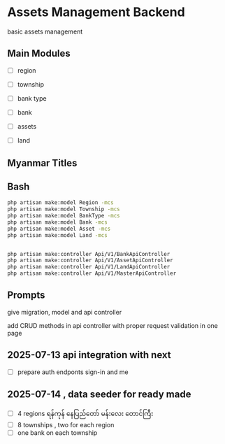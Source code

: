 # Assets Management Backend

basic assets management


## Main Modules

- [ ] region
- [ ] township
- [ ] bank type
- [ ] bank
- [ ] assets
- [ ] land




## Myanmar Titles

## Bash

```bash
php artisan make:model Region -mcs
php artisan make:model Township -mcs
php artisan make:model BankType -mcs
php artisan make:model Bank -mcs
php artisan make:model Asset -mcs
php artisan make:model Land -mcs


php artisan make:controller Api/V1/BankApiController
php artisan make:controller Api/V1/AssetApiController
php artisan make:controller Api/V1/LandApiController
php artisan make:controller Api/V1/MasterApiController
```

## Prompts


give migration, model and api controller

add CRUD methods in api controller with proper request validation in one page 


## 2025-07-13 api integration with next

- [ ] prepare auth endponts sign-in and me


## 2025-07-14 , data seeder for ready made 


- [ ] 4 regions ရန်ကုန် နေပြည်တော် မန်းလေး တောင်ကြီး
- [ ] 8 townships , two for each region
- [ ] one bank on each township 
